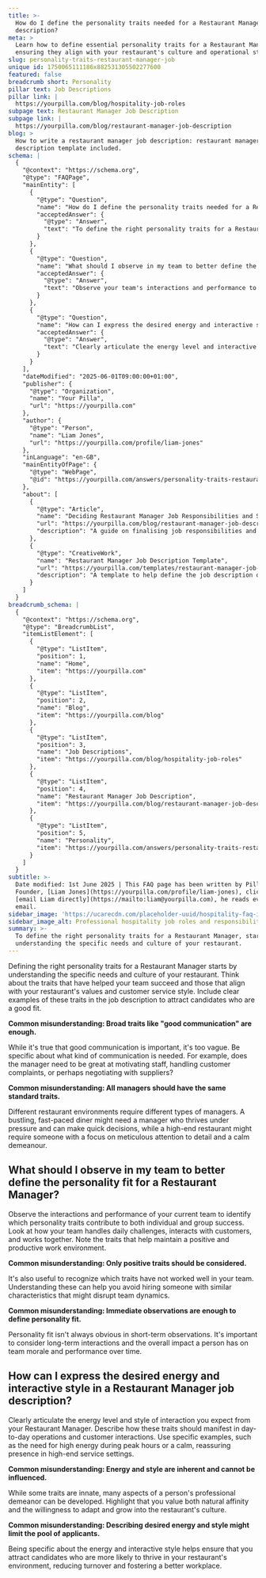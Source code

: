 ```yaml
---
title: >-
  How do I define the personality traits needed for a Restaurant Manager job
  description?
meta: >
  Learn how to define essential personality traits for a Restaurant Manager,
  ensuring they align with your restaurant's culture and operational style.
slug: personality-traits-restaurant-manager-job
unique id: 1750065111186x882531305502277600
featured: false
breadcrumb short: Personality
pillar text: Job Descriptions
pillar link: |
  https://yourpilla.com/blog/hospitality-job-roles
subpage text: Restaurant Manager Job Description
subpage link: |
  https://yourpilla.com/blog/restaurant-manager-job-description
blog: >
  How to write a restaurant manager job description: restaurant manager job
  description template included.
schema: |
  {
    "@context": "https://schema.org",
    "@type": "FAQPage",
    "mainEntity": [
      {
        "@type": "Question",
        "name": "How do I define the personality traits needed for a Restaurant Manager job description?",
        "acceptedAnswer": {
          "@type": "Answer",
          "text": "To define the right personality traits for a Restaurant Manager, start by understanding the specific needs and culture of your restaurant. Consider traits that have contributed to your team's success and align with your restaurant's values and customer service style. Include specific examples of these traits in the job description to attract suitable candidates. Remember, different restaurant environments may require different traits. A fast-paced diner might need a manager who thrives under pressure and makes quick decisions, while a high-end restaurant might need one with meticulous attention to detail and a calm demeanour."
        }
      },
      {
        "@type": "Question",
        "name": "What should I observe in my team to better define the personality fit for a Restaurant Manager?",
        "acceptedAnswer": {
          "@type": "Answer",
          "text": "Observe your team's interactions and performance to identify personality traits that contribute to both individual and group success. Notice how they handle daily challenges, interact with customers, and collaborate. Consider traits that help maintain a positive and productive work environment. Recognising traits that have not worked well can also help avoid future disruptions in team dynamics. Consider long-term interactions and overall impact on team morale and performance."
        }
      },
      {
        "@type": "Question",
        "name": "How can I express the desired energy and interactive style in a Restaurant Manager job description?",
        "acceptedAnswer": {
          "@type": "Answer",
          "text": "Clearly articulate the energy level and interactive style expected from the Restaurant Manager in your job description. Describe how these traits should manifest in daily operations and customer interactions, using specific examples. For instance, high energy may be required during peak hours or a calm, reassuring presence in high-end service settings. Emphasise that you value both natural affinity and the willingness to adapt and grow into the culture of the restaurant."
        }
      }
    ],
    "dateModified": "2025-06-01T09:00:00+01:00",
    "publisher": {
      "@type": "Organization",
      "name": "Your Pilla",
      "url": "https://yourpilla.com"
    },
    "author": {
      "@type": "Person",
      "name": "Liam Jones",
      "url": "https://yourpilla.com/profile/liam-jones"
    },
    "inLanguage": "en-GB",
    "mainEntityOfPage": {
      "@type": "WebPage",
      "@id": "https://yourpilla.com/answers/personality-traits-restaurant-manager-job"
    },
    "about": [
      {
        "@type": "Article",
        "name": "Deciding Restaurant Manager Job Responsibilities and Skills",
        "url": "https://yourpilla.com/blog/restaurant-manager-job-description",
        "description": "A guide on finalising job responsibilities and required skills for a Restaurant Manager to ensure proper match to your restaurant's environment."
      },
      {
        "@type": "CreativeWork",
        "name": "Restaurant Manager Job Description Template",
        "url": "https://yourpilla.com/templates/restaurant-manager-job-description",
        "description": "A template to help define the job description of a Restaurant Manager, focusing on personality traits, responsibilities, and required skills."
      }
    ]
  }
breadcrumb_schema: |
  {
    "@context": "https://schema.org",
    "@type": "BreadcrumbList",
    "itemListElement": [
      {
        "@type": "ListItem",
        "position": 1,
        "name": "Home",
        "item": "https://yourpilla.com"
      },
      {
        "@type": "ListItem",
        "position": 2,
        "name": "Blog",
        "item": "https://yourpilla.com/blog"
      },
      {
        "@type": "ListItem",
        "position": 3,
        "name": "Job Descriptions",
        "item": "https://yourpilla.com/blog/hospitality-job-roles"
      },
      {
        "@type": "ListItem",
        "position": 4,
        "name": "Restaurant Manager Job Description",
        "item": "https://yourpilla.com/blog/restaurant-manager-job-description"
      },
      {
        "@type": "ListItem",
        "position": 5,
        "name": "Personality",
        "item": "https://yourpilla.com/answers/personality-traits-restaurant-manager-job"
      }
    ]
  }
subtitle: >-
  Date modified: 1st June 2025 | This FAQ page has been written by Pilla
  Founder, [Liam Jones](https://yourpilla.com/profile/liam-jones), click to
  [email Liam directly](https://mailto:liam@yourpilla.com), he reads every
  email.
sidebar_image: 'https://ucarecdn.com/placeholder-uuid/hospitality-faq-image.jpg'
sidebar_image_alt: Professional hospitality job roles and responsibilities
summary: >-
  To define the right personality traits for a Restaurant Manager, start by
  understanding the specific needs and culture of your restaurant.
---
```

Defining the right personality traits for a Restaurant Manager starts by understanding the specific needs and culture of your restaurant. Think about the traits that have helped your team succeed and those that align with your restaurant's values and customer service style. Include clear examples of these traits in the job description to attract candidates who are a good fit.

**Common misunderstanding: Broad traits like "good communication" are enough.**

While it's true that good communication is important, it's too vague. Be specific about what kind of communication is needed. For example, does the manager need to be great at motivating staff, handling customer complaints, or perhaps negotiating with suppliers?

**Common misunderstanding: All managers should have the same standard traits.**

Different restaurant environments require different types of managers. A bustling, fast-paced diner might need a manager who thrives under pressure and can make quick decisions, while a high-end restaurant might require someone with a focus on meticulous attention to detail and a calm demeanour.

## What should I observe in my team to better define the personality fit for a Restaurant Manager?

Observe the interactions and performance of your current team to identify which personality traits contribute to both individual and group success. Look at how your team handles daily challenges, interacts with customers, and works together. Note the traits that help maintain a positive and productive work environment.

**Common misunderstanding: Only positive traits should be considered.**

It's also useful to recognize which traits have not worked well in your team. Understanding these can help you avoid hiring someone with similar characteristics that might disrupt team dynamics.

**Common misunderstanding: Immediate observations are enough to define personality fit.**

Personality fit isn't always obvious in short-term observations. It's important to consider long-term interactions and the overall impact a person has on team morale and performance over time.

## How can I express the desired energy and interactive style in a Restaurant Manager job description?

Clearly articulate the energy level and style of interaction you expect from your Restaurant Manager. Describe how these traits should manifest in day-to-day operations and customer interactions. Use specific examples, such as the need for high energy during peak hours or a calm, reassuring presence in high-end service settings.

**Common misunderstanding: Energy and style are inherent and cannot be influenced.**

While some traits are innate, many aspects of a person's professional demeanor can be developed. Highlight that you value both natural affinity and the willingness to adapt and grow into the restaurant's culture.

**Common misunderstanding: Describing desired energy and style might limit the pool of applicants.**

Being specific about the energy and interactive style helps ensure that you attract candidates who are more likely to thrive in your restaurant's environment, reducing turnover and fostering a better workplace.
